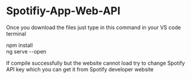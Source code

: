 # Spotifiy-App-Web-API
 
 Once you download the files
 just type in this command in your VS code terminal
 
 npm install <br>
 ng serve --open
 
 If compile successfully but the website cannot load try to change Spotify API key which you can get it from Spotify developer website
